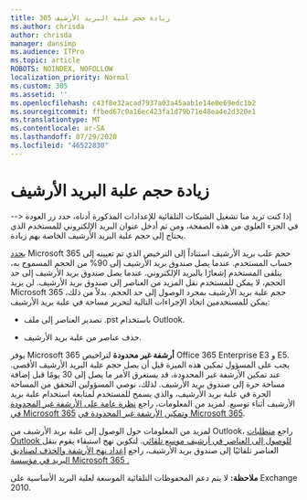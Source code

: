 ```yaml
---
title: 305 زيادة حجم علبة البريد الأرشيف
ms.author: chrisda
author: chrisda
manager: dansimp
ms.audience: ITPro
ms.topic: article
ROBOTS: NOINDEX, NOFOLLOW
localization_priority: Normal
ms.custom: 305
ms.assetid: ''
ms.openlocfilehash: c43f8e32acad7937a03a45aab1e14e0e69edc1b2
ms.sourcegitcommit: ffbed67c0a16ec423fa1d79b71e48ea4e2d320e1
ms.translationtype: MT
ms.contentlocale: ar-SA
ms.lasthandoff: 07/29/2020
ms.locfileid: "46522830"
---
```

# <a name="increase-the-archive-mailbox-size"></a>زيادة حجم علبة البريد الأرشيف


إذا كنت تريد منا تشغيل الشيكات التلقائية للإعدادات المذكورة أدناه، حدد زر العودة <-- في الجزء العلوي من هذه الصفحة، ومن ثم أدخل عنوان البريد الإلكتروني للمستخدم الذي يحتاج إلى حجم علبة البريد الأرشيف الخاصة بهم زيادة.

[يحدد](https://docs.microsoft.com/office365/servicedescriptions/exchange-online-service-description/exchange-online-limits#mailbox-storage-limits) Microsoft 365 حجم علب بريد الأرشيف استناداً إلى الترخيص الذي تم تعيينه إلى حساب المستخدم. عندما يصل صندوق بريد الأرشيف إلى 90% من الحجم المسموح به، يتلقى المستخدم إشعارًا بالبريد الإلكتروني. عندما يصل صندوق بريد الأرشيف إلى حد الحجم، لا يمكن للمستخدم نقل المزيد من العناصر إلى صندوق بريد الأرشيف. لن يزيد Microsoft 365 حجم علبة بريد الأرشيف بمجرد الوصول إلى حد الحجم. بدلاً من ذلك، يمكن للمستخدمين اتخاذ الإجراءات التالية لتحرير مساحة في علبة بريد الأرشيف:

- تصدير العناصر إلى ملف .pst باستخدام Outlook.

- حذف عناصر من علبة بريد الأرشيف.

يوفر Microsoft 365 **أرشفة غير محدودة** لتراخيص Office 365 Enterprise E3 و E5. يجب على المسؤول تمكين هذه الميزة قبل أن يصل حجم علبة البريد الأرشيف الأقصى. عند تمكين الأرشفة غير المحدودة، قد يستغرق الأمر ما يصل إلى 30 يومًا قبل إضافة مساحة حرة إلى صندوق بريد الأرشيف. لذلك، نوصي المسؤولين التحقق من المساحة الحرة في علبة بريد الأرشيف، والذي يسمح للمستخدم لمتابعة استخدام علبة بريد الأرشيف أثناء توسيع. لمزيد من المعلومات، راجع [نظرة عامة على الأرشفة غير المحدودة في Microsoft 365](https://docs.microsoft.com/microsoft-365/compliance/unlimited-archiving) [وتمكين الأرشفة غير المحدودة في Microsoft 365](https://docs.microsoft.com/microsoft-365/compliance/enable-unlimited-archiving).

لمزيد من المعلومات حول الوصول إلى علبة بريد الأرشيف من Outlook، راجع [متطلبات Outlook للوصول إلى العناصر في أرشيف موسع تلقائي](https://docs.microsoft.com/microsoft-365/compliance/unlimited-archiving#outlook-requirements-for-accessing-items-in-an-auto-expanded-archive). لتكوين نهج استبقاء يقوم بنقل العناصر تلقائيًا إلى صندوق بريد الأرشيف، راجع [إعداد نهج الأرشفة والحذف لصناديق البريد في مؤسسة Microsoft 365 .](https://docs.microsoft.com/microsoft-365/compliance/set-up-an-archive-and-deletion-policy-for-mailboxes)

**ملاحظة:** لا يتم دعم المحفوظات التلقائية الموسعة لعلبة البريد الأساسية على Exchange 2010.
